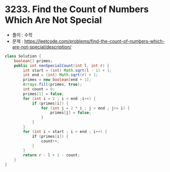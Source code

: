 # 3233. Find the Count of Numbers Which Are Not Special
* 풀이 : 수학
* 문제 : https://leetcode.com/problems/find-the-count-of-numbers-which-are-not-special/description/

```java
class Solution {
    boolean[] primes;
    public int nonSpecialCount(int l, int r) {
        int start = (int) Math.sqrt(l - 1) + 1;
        int end = (int) Math.sqrt(r) + 1;
        primes = new boolean[end + 1];
        Arrays.fill(primes, true);
        int count = 0;
        primes[1] = false;
        for (int i = 2 ; i < end ;i++) {
            if (primes[i]) {
                for (int j = 2 * i ; j < end ; j+= i) {
                    primes[j] = false;
                }
            }
        }
        for (int i = start ; i < end ; i++) {
            if (primes[i]) {
                count++;
            }
        }
        return r - l + 1 - count;
    }
}
```
